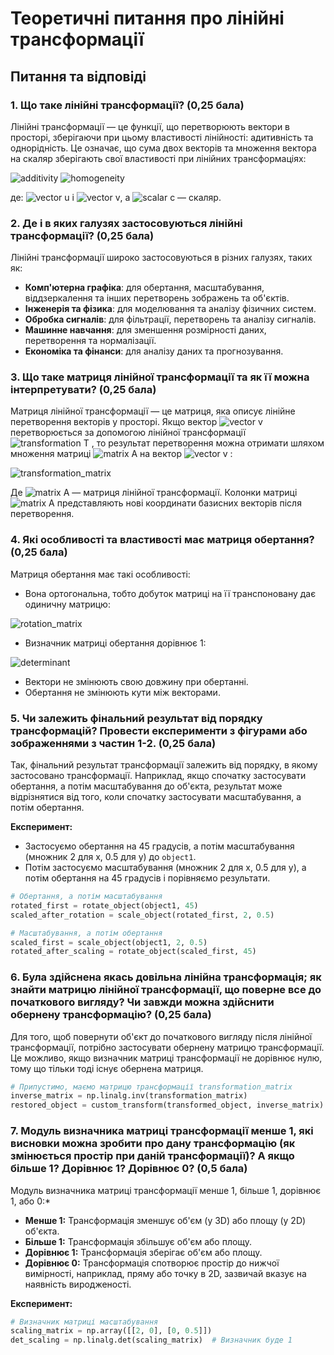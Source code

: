# Теоретичні питання про лінійні трансформації

## Питання та відповіді

### 1. Що таке лінійні трансформації? (0,25 бала)
Лінійні трансформації — це функції, що перетворюють вектори в просторі, зберігаючи при цьому властивості лінійності: адитивність та однорідність. Це означає, що сума двох векторів та множення вектора на скаляр зберігають свої властивості при лінійних трансформаціях:

![additivity](https://latex.codecogs.com/svg.latex?\color{white}T(\mathbf{u}+\mathbf{v})=T(\mathbf{u})+T(\mathbf{v}))
![homogeneity](https://latex.codecogs.com/svg.latex?\color{white}T(c\mathbf{u})=cT(\mathbf{u}))

де: ![vector u](https://latex.codecogs.com/svg.latex?\color{white}\mathbf{u}) і
![vector v](https://latex.codecogs.com/svg.latex?\color{white}\mathbf{v}), а
![scalar c](https://latex.codecogs.com/svg.latex?\color{white}c) — скаляр.


### 2. Де і в яких галузях застосовуються лінійні трансформації? (0,25 бала)
Лінійні трансформації широко застосовуються в різних галузях, таких як:
- **Комп'ютерна графіка**: для обертання, масштабування, віддзеркалення та інших перетворень зображень та об'єктів.
- **Інженерія та фізика**: для моделювання та аналізу фізичних систем.
- **Обробка сигналів**: для фільтрації, перетворень та аналізу сигналів.
- **Машинне навчання**: для зменшення розмірності даних, перетворення та нормалізації.
- **Економіка та фінанси**: для аналізу даних та прогнозування.

### 3. Що таке матриця лінійної трансформації та як її можна інтерпретувати? (0,25 бала)
Матриця лінійної трансформації — це матриця, яка описує лінійне перетворення векторів у просторі. Якщо вектор ![vector v](https://latex.codecogs.com/svg.latex?\color{white}\mathbf{v})
 перетворюється за допомогою лінійної трансформації ![transformation T](https://latex.codecogs.com/svg.latex?\color{white}T)
, то результат перетворення можна отримати шляхом множення матриці ![matrix A](https://latex.codecogs.com/svg.latex?\color{white}A)
 на вектор ![vector v](https://latex.codecogs.com/svg.latex?\color{white}\mathbf{v})
:

![transformation_matrix](https://latex.codecogs.com/svg.latex?\color{white}T(\mathbf{v})=A\mathbf{v})

Де ![matrix A](https://latex.codecogs.com/svg.latex?\color{white}A)
 — матриця лінійної трансформації. Колонки матриці ![matrix A](https://latex.codecogs.com/svg.latex?\color{white}A)
 представляють нові координати базисних векторів після перетворення.

### 4. Які особливості та властивості має матриця обертання? (0,25 бала)
Матриця обертання має такі особливості:
- Вона ортогональна, тобто добуток матриці на її транспоновану дає одиничну матрицю:

![rotation_matrix](https://latex.codecogs.com/svg.latex?\color{white}R^TR=RR^T=I)
- Визначник матриці обертання дорівнює 1: 

![determinant](https://latex.codecogs.com/svg.latex?\color{white}\det(R)=1)
- Вектори не змінюють свою довжину при обертанні.
- Обертання не змінюють кути між векторами.


### 5. Чи залежить фінальний результат від порядку трансформацій? Провести експерименти з фігурами або зображеннями з частин 1-2. (0,25 бала)


Так, фінальний результат трансформації залежить від порядку, в якому застосовано трансформації. Наприклад, якщо спочатку застосувати обертання, а потім масштабування до об'єкта, результат може відрізнятися від того, коли спочатку застосувати масштабування, а потім обертання.

**Експеримент:**
- Застосуємо обертання на 45 градусів, а потім масштабування (множник 2 для x, 0.5 для y) до `object1`.
- Потім застосуємо масштабування (множник 2 для x, 0.5 для y), а потім обертання на 45 градусів і порівняємо результати.

```python
# Обертання, а потім масштабування
rotated_first = rotate_object(object1, 45)
scaled_after_rotation = scale_object(rotated_first, 2, 0.5)

# Масштабування, а потім обертання
scaled_first = scale_object(object1, 2, 0.5)
rotated_after_scaling = rotate_object(scaled_first, 45)
```

### 6. Була здійснена якась довільна лінійна трансформація; як знайти матрицю лінійної трансформації, що поверне все до початкового вигляду? Чи завжди можна здійснити обернену трансформацію? (0,25 бала)
Для того, щоб повернути об'єкт до початкового вигляду після лінійної трансформації, потрібно застосувати обернену матрицю трансформації. Це можливо, якщо визначник матриці трансформації не дорівнює нулю, тому що тільки тоді існує обернена матриця.

```python
# Припустимо, маємо матрицю трансформації transformation_matrix
inverse_matrix = np.linalg.inv(transformation_matrix)
restored_object = custom_transform(transformed_object, inverse_matrix)
```

### 7. Модуль визначника матриці трансформації менше 1, які висновки можна зробити про дану трансформацію (як змінюється простір при даній трансформації)? А якщо більше 1? Дорівнює 1? Дорівнює 0? (0,5 бала)
Модуль визначника матриці трансформації менше 1, більше 1, дорівнює 1, або 0:*

- **Менше 1:** Трансформація зменшує об'єм (у 3D) або площу (у 2D) об'єкта.
- **Більше 1:** Трансформація збільшує об'єм або площу.
- **Дорівнює 1:** Трансформація зберігає об'єм або площу.
- **Дорівнює 0:** Трансформація спотворює простір до нижчої вимірності, наприклад, пряму або точку в 2D, зазвичай вказує на наявність виродженості.

**Експеримент:**
```python
# Визначник матриці масштабування
scaling_matrix = np.array([[2, 0], [0, 0.5]])
det_scaling = np.linalg.det(scaling_matrix)  # Визначник буде 1
```

